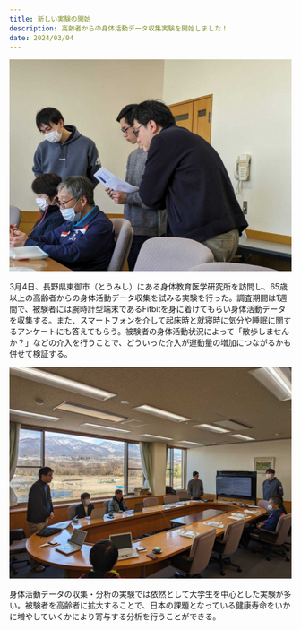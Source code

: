 ```yaml
---
title: 新しい実験の開始
description: 高齢者からの身体活動データ収集実験を開始しました！
date: 2024/03/04
---
```


![様子1](/img/theElderly1.jpg)

3月4日、長野県東御市（とうみし）にある身体教育医学研究所を訪問し、65歳以上の高齢者からの身体活動データ収集を試みる実験を行った。調査期間は1週間で、被験者には腕時計型端末であるFitbitを身に着けてもらい身体活動データを収集する。また、スマートフォンを介して起床時と就寝時に気分や睡眠に関するアンケートにも答えてもらう。被験者の身体活動状況によって「散歩しませんか？」などの介入を行うことで、どういった介入が運動量の増加につながるかも併せて検証する。

![様子2](/img/theElderly2.jpg)

身体活動データの収集・分析の実験では依然として大学生を中心とした実験が多い。被験者を高齢者に拡大することで、日本の課題となっている健康寿命をいかに増やしていくかにより寄与する分析を行うことができる。